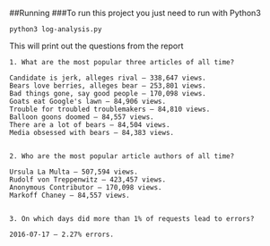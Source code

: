 ##Running
###To run this project you just need to run with Python3
```
python3 log-analysis.py
```
This will print out the questions from the report
```
1. What are the most popular three articles of all time?

Candidate is jerk, alleges rival — 338,647 views.
Bears love berries, alleges bear — 253,801 views.
Bad things gone, say good people — 170,098 views.
Goats eat Google's lawn — 84,906 views.
Trouble for troubled troublemakers — 84,810 views.
Balloon goons doomed — 84,557 views.
There are a lot of bears — 84,504 views.
Media obsessed with bears — 84,383 views.


2. Who are the most popular article authors of all time?

Ursula La Multa — 507,594 views.
Rudolf von Treppenwitz — 423,457 views.
Anonymous Contributor — 170,098 views.
Markoff Chaney — 84,557 views.


3. On which days did more than 1% of requests lead to errors?

2016-07-17 — 2.27% errors.
```